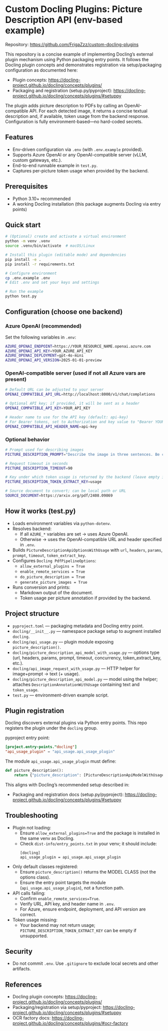 # Custom Docling Plugins: Picture Description API (env-based example)

Repository: https://github.com/FrigaZzz/custom-docling-plugins

This repository is a concise example of implementing Docling’s external plugin mechanism using Python packaging entry points. It follows the Docling plugin concepts and demonstrates registration via setup/packaging configuration as documented here:
- Plugin concepts: https://docling-project.github.io/docling/concepts/plugins/
- Packaging and registration (setup.py/pyproject): https://docling-project.github.io/docling/concepts/plugins/#setuppy

The plugin adds picture description to PDFs by calling an OpenAI-compatible API. For each detected image, it returns a concise textual description and, if available, token usage from the backend response. Configuration is fully environment-based—no hard-coded secrets.

## Features
- Env-driven configuration via `.env` (with `.env.example` provided).
- Supports Azure OpenAI or any OpenAI-compatible server (vLLM, custom gateways, etc.).
- End-to-end runnable example in `test.py`.
- Captures per-picture token usage when provided by the backend.

## Prerequisites
- Python 3.10+ recommended
- A working Docling installation (this package augments Docling via entry points)

## Quick start
```bash
# (Optional) create and activate a virtual environment
python -m venv .venv
source .venv/bin/activate  # macOS/Linux

# Install this plugin (editable mode) and dependencies
pip install -e .
pip install -r requirements.txt

# Configure environment
cp .env.example .env
# Edit .env and set your keys and settings

# Run the example
python test.py
```

## Configuration (choose one backend)

### Azure OpenAI (recommended)
Set the following variables in `.env`:
```bash
AZURE_OPENAI_ENDPOINT=https://YOUR_RESOURCE_NAME.openai.azure.com
AZURE_OPENAI_API_KEY=YOUR_AZURE_API_KEY
AZURE_OPENAI_DEPLOYMENT=gpt-4o-mini
AZURE_OPENAI_API_VERSION=2025-01-01-preview
```

### OpenAI-compatible server (used if not all Azure vars are present)
```bash
# Default URL can be adjusted to your server
OPENAI_COMPATIBLE_API_URL=http://localhost:8000/v1/chat/completions

# Optional API key; if provided, it will be sent as a header
OPENAI_COMPATIBLE_API_KEY=YOUR_API_KEY

# Header name to use for the API key (default: api-key)
# For Bearer tokens, set to Authorization and key value to "Bearer YOUR_TOKEN"
OPENAI_COMPATIBLE_API_HEADER_NAME=api-key
```

### Optional behavior
```bash
# Prompt used for describing images
PICTURE_DESCRIPTION_PROMPT="Describe the image in three sentences. Be concise and accurate."

# Request timeout in seconds
PICTURE_DESCRIPTION_TIMEOUT=90

# Key under which token usage is returned by the backend (leave empty if unsupported)
PICTURE_DESCRIPTION_TOKEN_EXTRACT_KEY=usage

# Source document to convert; can be local path or URL
SOURCE_DOCUMENT=https://arxiv.org/pdf/2408.09869
```

## How it works (test.py)
- Loads environment variables via `python-dotenv`.
- Resolves backend:
  - If all `AZURE_*` variables are set → uses Azure OpenAI.
  - Otherwise → uses the OpenAI-compatible URL and header specified in `.env`.
- Builds `PictureDescriptionApiOptionsWithUsage` with `url`, `headers`, `params`, `prompt`, `timeout`, `token_extract_key`.
- Configures `Docling PdfPipelineOptions`:
  - `allow_external_plugins = True`
  - `enable_remote_services = True`
  - `do_picture_description = True`
  - `generate_picture_images = True`
- Runs conversion and prints:
  - Markdown output of the document.
  - Token usage per picture annotation if provided by the backend.

## Project structure
- `pyproject.toml` — packaging metadata and Docling entry point.
- `docling/__init__.py` — namespace package setup to augment installed `docling`.
- `docling/api_usage.py` — plugin module exposing `picture_description()`.
- `docling/picture_description_api_model_with_usage.py` — options type (url, headers, params, prompt, timeout, concurrency, token_extract_key, etc.).
- `docling/api_image_request_with_usage.py` — HTTP helper for image+prompt → text (+ usage).
- `docling/picture_description_api_model.py` — model using the helper; attaches `DescriptionAnnotationWithUsage` containing text and `token_usage`.
- `test.py` — environment-driven example script.

## Plugin registration
Docling discovers external plugins via Python entry points. This repo registers the plugin under the `docling` group.

pyproject entry point:
```toml
[project.entry-points."docling"]
"api_usage_plugin" = "api_usage.api_usage_plugin"
```

The module `api_usage.api_usage_plugin` must define:
```python
def picture_description():
    return {"picture_description": [PictureDescriptionApiModelWithUsage]}
```

This aligns with Docling’s recommended setup described in:
- Packaging and registration docs (setup.py/pyproject): https://docling-project.github.io/docling/concepts/plugins/#setuppy

## Troubleshooting
- Plugin not loading:
  - Ensure `allow_external_plugins=True` and the package is installed in the same venv as Docling.
  - Check `dist-info/entry_points.txt` in your venv; it should include:
    ```
    [docling]
    api_usage_plugin = api_usage.api_usage_plugin
    ```
- Only default classes registered:
  - Ensure `picture_description()` returns the MODEL CLASS (not the options class).
  - Ensure the entry point targets the module (`api_usage.api_usage_plugin`), not a function path.
- API calls failing:
  - Confirm `enable_remote_services=True`.
  - Verify URL, API key, and header name in `.env`.
  - For Azure, ensure endpoint, deployment, and API version are correct.
- Token usage missing:
  - Your backend may not return usage; `PICTURE_DESCRIPTION_TOKEN_EXTRACT_KEY` can be empty if unsupported.

## Security
- Do not commit `.env`. Use `.gitignore` to exclude local secrets and other artifacts.

## References
- Docling plugin concepts: https://docling-project.github.io/docling/concepts/plugins/
- Packaging/registration via setup/pyproject: https://docling-project.github.io/docling/concepts/plugins/#setuppy
- OCR factory docs: https://docling-project.github.io/docling/concepts/plugins/#ocr-factory
